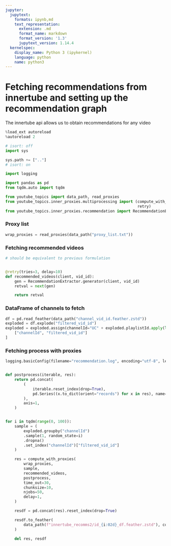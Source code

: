 ```yaml
---
jupyter:
  jupytext:
    formats: ipynb,md
    text_representation:
      extension: .md
      format_name: markdown
      format_version: '1.3'
      jupytext_version: 1.14.4
  kernelspec:
    display_name: Python 3 (ipykernel)
    language: python
    name: python3
---
```


# Fetching recommendations from innertube and setting up the recommendation graph

The innertube api allows us to obtain recommendations for any video

```python
%load_ext autoreload
%autoreload 2
```

```python
# isort: off
import sys

sys.path += [".."]
# isort: on

import logging

import pandas as pd
from tqdm.auto import tqdm

from youtube_topics import data_path, read_proxies
from youtube_topics.inner_proxies.multiprocessing import (compute_with_proxies,
                                                          retry)
from youtube_topics.inner_proxies.recommendation import RecommendationExtractor
```

### Proxy list

```python
wrap_proxies = read_proxies(data_path("proxy_list.txt"))
```

### Fetching recommended videos

```python
# should be equivalent to previous formulation


@retry(tries=3, delay=10)
def recommended_videos(client, vid_id):
    gen = RecommendationExtractor.generator(client, vid_id)
    retval = next(gen)

    return retval
```

### DataFrame of channels to fetch

```python
df = pd.read_feather(data_path("channel_vid_id.feather.zstd"))
exploded = df.explode("filtered_vid_id")
exploded = exploded.assign(channelId="UC" + exploded.playlistId.apply(lambda x: x[2:]))[
    ["channelId", "filtered_vid_id"]
]
```

### Fetching process with proxies

```python
logging.basicConfig(filename="recommendation.log", encoding="utf-8", level=logging.INFO)


def postprocess(iterable, res):
    return pd.concat(
        (
            iterable.reset_index(drop=True),
            pd.Series((x.to_dict(orient="records") for x in res), name="result"),
        ),
        axis=1,
    )


for i in tqdm(range(0, 100)):
    sample = (
        exploded.groupby("channelId")
        .sample(1, random_state=i)
        .dropna()
        .set_index("channelId")["filtered_vid_id"]
    )

    res = compute_with_proxies(
        wrap_proxies,
        sample,
        recommended_videos,
        postprocess,
        time_out=30,
        chunksize=10,
        njobs=50,
        delay=1,
    )

    resdf = pd.concat(res).reset_index(drop=True)

    resdf.to_feather(
        data_path(f"innertube_recomms2/id_{i:02d}_df.feather.zstd"), compression="zstd"
    )

    del res, resdf
```
